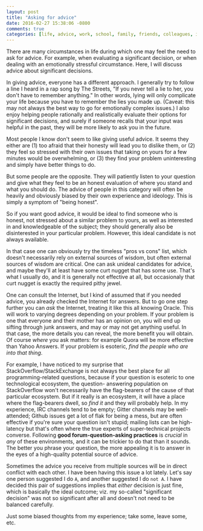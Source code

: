 ```yaml
---
layout: post
title: "Asking for advice"
date: 2016-02-27 15:38:06 -0800
comments: true
categories: [life, advice, work, school, family, friends, colleagues, improvement]
---
```


There are many circumstances in life during which one may feel the need to ask
for advice. For example, when evaluating a significant decision, or when
dealing with an emotionally stressful circumstance. Here, I will discuss
advice about significant decisions.

In giving advice, everyone has a different approach. I generally try to follow
a line I heard in a rap song by The Streets, "If you never tell a lie to her,
you don't have to remember anything." In other words, lying will only
complicate your life because you have to remember the lies you made up.
(Caveat: this may not always the best way to go for emotionally complex
issues.) I also enjoy helping people rationally and realistically evaluate
their options for significant decisions, and surely if someone recalls that
your input was helpful in the past, they will be more likely to ask you in the
future.

Most people I know don't seem to like giving useful advice. It seems they
either are (1) too afraid that their honesty will lead you to dislike them, or
(2) they feel so stressed with their own issues that taking on yours for a few
minutes would be overwhelming, or (3) they find your problem uninteresting and
simply have better things to do.

But some people are the opposite. They will patiently listen to your question
and give what they feel to be an honest evaluation of where you stand and what
you should do. The advice of people in this category will often be heavily and
obviously biased by their own experience and ideology. This is simply a
symptom of "being honest".

So if you want good advice, it would be ideal to find someone who is honest,
not stressed about a similar problem to yours, as well as interested in and
knowledgeable of the subject; they should generally also be disinterested in
your particular problem. However, this ideal candidate is not always
available.

<!-- more -->

In that case one can obviously try the timeless "pros vs cons" list, which
doesn't necessarily rely on external sources of wisdom, but often external
sources of wisdom are critical. One can ask unideal candidates for advice, and
maybe they'll at least have some curt nugget that has some use. That's what I
usually do, and it is generally not effective at all, but occasionaly that
curt nugget is exactly the required pithy jewel.

One can consult the Internet, but I kind of assumed that if you needed advice,
you already checked the Internet for answers. But to go one step further you
can *ask* the Internet, treating it like this all knowing Oracle. This will
work to varying degrees depending on your problem. If your problem is one that
everyone and their mother has an opinion on, you will end up sifting through
junk answers, and may or may not get anything useful. In that case, the more
details you can reveal, the more benefit you will obtain. Of course *where*
you ask matters: for example Quora will be more effective than Yahoo Answers.
If your problem is esoteric, _find the people who are into that thing_.

For example, I have noticed to my surprise that StackOverflow/StackExchange is
not always the best place for all programming-related questions, because if
your question is esoteric to one technological ecosystem, the question-
answering population on StackOverflow won't necessarily have the flag-bearers
of the cause of that particular ecosystem. But if it really is an ecosystem,
it will have a place where the flag-bearers dwell, so _find it_ and they will
probably help. In my experience, IRC channels tend to be empty; Gitter
channels may be well-attended; Github issues get a lot of flak for being a
mess, but are often effective if you're sure your question isn't stupid;
mailing lists can be high-latency but that's often where the true experts of
super-technical projects converse. Following **good forum-question-asking
practices** is _crucial_ in _any_ of these environments, and it can be
trickier to do that than it sounds. The better you phrase your question, the
more appealing it is to answer in the eyes of a high-quality potential source
of advice.

Sometimes the advice you receive from multiple sources will be in direct
conflict with each other. I have been having this issue a lot lately. Let's
say one person suggested I do `A`, and another suggested I do `not A`. I have
decided this pair of suggestions implies that _either_ decision is just fine,
which is basically the ideal outcome; viz. my so-called "significant decision"
was not so significant after all and doesn't not need to be balanced
carefully.

Just some biased thoughts from my experience; take some, leave some, etc.
